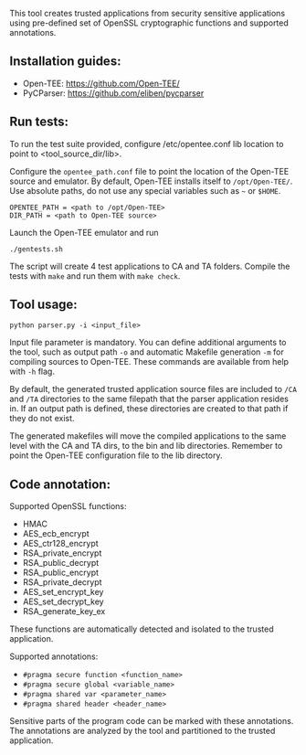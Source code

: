 This tool creates trusted applications from security sensitive applications using pre-defined set of OpenSSL cryptographic functions and supported annotations.

## Installation guides: ##

* Open-TEE: https://github.com/Open-TEE/
* PyCParser: https://github.com/eliben/pycparser

## Run tests: ##

To run the test suite provided, configure /etc/opentee.conf lib location to point to <tool_source_dir/lib>.

Configure the `opentee_path.conf` file to point the location of the Open-TEE source and emulator. By default, Open-TEE installs itself to `/opt/Open-TEE/`. Use absolute paths, do not use any special variables such as `~` or `$HOME`.

	OPENTEE_PATH = <path to /opt/Open-TEE>
	DIR_PATH = <path to Open-TEE source>

 Launch the Open-TEE emulator and run

	./gentests.sh

The script will create 4 test applications to CA and TA folders.
Compile the tests with `make` and run them with `make check`.

## Tool usage: ##
	
	python parser.py -i <input_file>

Input file parameter is mandatory. You can define additional arguments to the tool, such as output path `-o` and automatic Makefile generation `-m` for compiling sources to Open-TEE. These commands are available from help with `-h` flag.

By default, the generated trusted application source files are included to `/CA` and `/TA` directories to the same filepath that the parser application resides in. If an output path is defined, these directories are created to that path if they do not exist.

The generated makefiles will move the compiled applications to the same level with the CA and TA dirs, to the bin and lib directories. Remember to point the Open-TEE configuration file to the lib directory.

## Code annotation: ##

Supported OpenSSL functions:
* HMAC
* AES_ecb_encrypt
* AES_ctr128_encrypt
* RSA_private_encrypt
* RSA_public_decrypt
* RSA_public_encrypt
* RSA_private_decrypt
* AES_set_encrypt_key
* AES_set_decrypt_key
* RSA_generate_key_ex

These functions are automatically detected and isolated to the trusted application.

Supported annotations:
* `#pragma secure function <function_name>`
* `#pragma secure global <variable_name>`
* `#pragma shared var <parameter_name>`
* `#pragma shared header <header_name>`

Sensitive parts of the program code can be marked with these annotations. The annotations are analyzed by the tool and partitioned to the trusted application.
